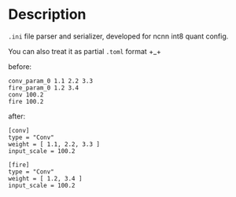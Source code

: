 # Description

`.ini` file parser and serializer, developed for ncnn int8 quant config.

You can also treat it as partial `.toml` format +_+

before:

```shell
conv_param_0 1.1 2.2 3.3
fire_param_0 1.2 3.4
conv 100.2
fire 100.2
```

after:

```shell
[conv]
type = "Conv"
weight = [ 1.1, 2.2, 3.3 ]
input_scale = 100.2

[fire]
type = "Conv"
weight = [ 1.2, 3.4 ]
input_scale = 100.2
```
